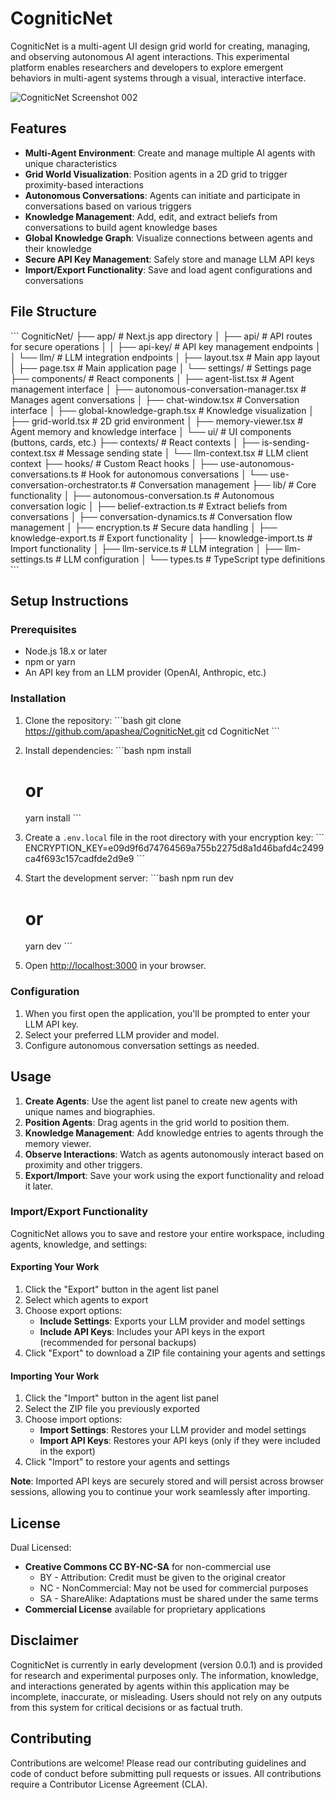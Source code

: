 # CogniticNet

CogniticNet is a multi-agent UI design grid world for creating, managing, and observing autonomous AI agent interactions. This experimental platform enables researchers and developers to explore emergent behaviors in multi-agent systems through a visual, interactive interface.

![CogniticNet Screenshot 002](https://drive.google.com/uc?id=18B1O0jUQz3cIcahUrceg7ajlxko6iWKB)

## Features

- **Multi-Agent Environment**: Create and manage multiple AI agents with unique characteristics
- **Grid World Visualization**: Position agents in a 2D grid to trigger proximity-based interactions
- **Autonomous Conversations**: Agents can initiate and participate in conversations based on various triggers
- **Knowledge Management**: Add, edit, and extract beliefs from conversations to build agent knowledge bases
- **Global Knowledge Graph**: Visualize connections between agents and their knowledge
- **Secure API Key Management**: Safely store and manage LLM API keys
- **Import/Export Functionality**: Save and load agent configurations and conversations

## File Structure

\`\`\`
CogniticNet/
├── app/                    # Next.js app directory
│   ├── api/                # API routes for secure operations
│   │   ├── api-key/        # API key management endpoints
│   │   └── llm/            # LLM integration endpoints
│   ├── layout.tsx          # Main app layout
│   ├── page.tsx            # Main application page
│   └── settings/           # Settings page
├── components/             # React components
│   ├── agent-list.tsx      # Agent management interface
│   ├── autonomous-conversation-manager.tsx  # Manages agent conversations
│   ├── chat-window.tsx     # Conversation interface
│   ├── global-knowledge-graph.tsx  # Knowledge visualization
│   ├── grid-world.tsx      # 2D grid environment
│   ├── memory-viewer.tsx   # Agent memory and knowledge interface
│   └── ui/                 # UI components (buttons, cards, etc.)
├── contexts/               # React contexts
│   ├── is-sending-context.tsx  # Message sending state
│   └── llm-context.tsx     # LLM client context
├── hooks/                  # Custom React hooks
│   ├── use-autonomous-conversations.ts  # Hook for autonomous conversations
│   └── use-conversation-orchestrator.ts  # Conversation management
├── lib/                    # Core functionality
│   ├── autonomous-conversation.ts  # Autonomous conversation logic
│   ├── belief-extraction.ts  # Extract beliefs from conversations
│   ├── conversation-dynamics.ts  # Conversation flow management
│   ├── encryption.ts       # Secure data handling
│   ├── knowledge-export.ts  # Export functionality
│   ├── knowledge-import.ts  # Import functionality
│   ├── llm-service.ts      # LLM integration
│   ├── llm-settings.ts     # LLM configuration
│   └── types.ts            # TypeScript type definitions
\`\`\`

## Setup Instructions

### Prerequisites

- Node.js 18.x or later
- npm or yarn
- An API key from an LLM provider (OpenAI, Anthropic, etc.)

### Installation

1. Clone the repository:
   \`\`\`bash
   git clone https://github.com/apashea/CogniticNet.git
   cd CogniticNet
   \`\`\`

2. Install dependencies:
   \`\`\`bash
   npm install
   # or
   yarn install
   \`\`\`

3. Create a `.env.local` file in the root directory with your encryption key:
   \`\`\`
   ENCRYPTION_KEY=e09d9f6d74764569a755b2275d8a1d46bafd4c2499ca4f693c157cadfde2d9e9
   \`\`\`

4. Start the development server:
   \`\`\`bash
   npm run dev
   # or
   yarn dev
   \`\`\`

5. Open [http://localhost:3000](http://localhost:3000) in your browser.

### Configuration

1. When you first open the application, you'll be prompted to enter your LLM API key.
2. Select your preferred LLM provider and model.
3. Configure autonomous conversation settings as needed.

## Usage

1. **Create Agents**: Use the agent list panel to create new agents with unique names and biographies.
2. **Position Agents**: Drag agents in the grid world to position them.
3. **Knowledge Management**: Add knowledge entries to agents through the memory viewer.
4. **Observe Interactions**: Watch as agents autonomously interact based on proximity and other triggers.
5. **Export/Import**: Save your work using the export functionality and reload it later.

### Import/Export Functionality

CogniticNet allows you to save and restore your entire workspace, including agents, knowledge, and settings:

#### Exporting Your Work

1. Click the "Export" button in the agent list panel
2. Select which agents to export
3. Choose export options:
   - **Include Settings**: Exports your LLM provider and model settings
   - **Include API Keys**: Includes your API keys in the export (recommended for personal backups)
4. Click "Export" to download a ZIP file containing your agents and settings

#### Importing Your Work

1. Click the "Import" button in the agent list panel
2. Select the ZIP file you previously exported
3. Choose import options:
   - **Import Settings**: Restores your LLM provider and model settings
   - **Import API Keys**: Restores your API keys (only if they were included in the export)
4. Click "Import" to restore your agents and settings

**Note**: Imported API keys are securely stored and will persist across browser sessions, allowing you to continue your work seamlessly after importing.

## License

Dual Licensed:

- **Creative Commons CC BY-NC-SA** for non-commercial use
  - BY - Attribution: Credit must be given to the original creator
  - NC - NonCommercial: May not be used for commercial purposes
  - SA - ShareAlike: Adaptations must be shared under the same terms
- **Commercial License** available for proprietary applications

## Disclaimer

CogniticNet is currently in early development (version 0.0.1) and is provided for research and experimental purposes only. The information, knowledge, and interactions generated by agents within this application may be incomplete, inaccurate, or misleading. Users should not rely on any outputs from this system for critical decisions or as factual truth.

## Contributing

Contributions are welcome! Please read our contributing guidelines and code of conduct before submitting pull requests or issues. All contributions require a Contributor License Agreement (CLA).
